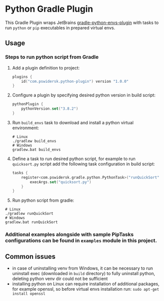 # Python Gradle Plugin
This Gradle Plugin wraps JetBrains [gradle-python-envs-plugin](https://github.com/JetBrains/gradle-python-env)
with tasks to run `python` or `pip` executables in prepared virtual envs.

## Usage
### Steps to run python script from Gradle
1. Add a plugin definition to project:
    ```kotlin
    plugins {
        id("com.pswidersk.python-plugin") version "1.0.0"
    }
    ```
2. Configure a plugin by specifying desired python version in build script:
    ```kotlin
    pythonPlugin {
        pythonVersion.set("3.8.2")
    }
    ```
3. Run `build_envs` task to download and install a python virtual environment:
    ```shell script
    # Linux
    ./gradlew build_envs
    # Windows
    gradlew.bat build_envs
    ```
4. Define a task to run desired python script, for example to run `quicksort.py` script add the following task configuration in build script:
    ```kotlin
    tasks {
        register<com.pswidersk.gradle.python.PythonTask>("runQuickSort") {
            execArgs.set("quicksort.py")
        }
    }
    ```
5. Run python script from gradle:
```shell script
# Linux
./gradlew runQuickSort
# Windows
gradlew.bat runQuickSort
```

### Additional examples alongside with sample PipTasks configurations can be found in `examples` module in this project. 

## Common issues
* in case of uninstalling venv from Windows, it can be necessary to run uninstall exec (downloaded in `build` directory) to fully uninstall python, 
deleting python venv dir could not be sufficient
* installing python on Linux can require installation of additional packages, 
for example openssl, so before virtual envs installation run: `sudo apt-get install openssl` 